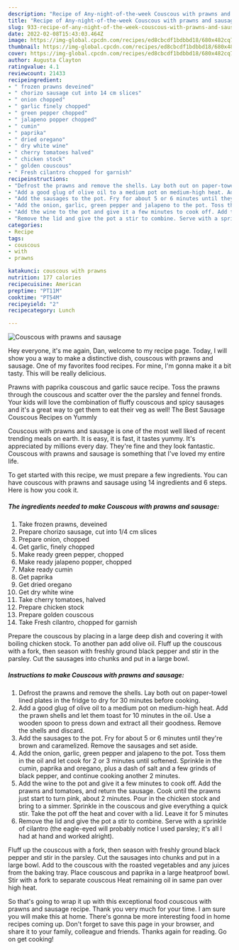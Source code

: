 ```yaml
---
description: "Recipe of Any-night-of-the-week Couscous with prawns and sausage"
title: "Recipe of Any-night-of-the-week Couscous with prawns and sausage"
slug: 933-recipe-of-any-night-of-the-week-couscous-with-prawns-and-sausage
date: 2022-02-08T15:43:03.464Z
image: https://img-global.cpcdn.com/recipes/ed8cbcdf1bdbbd18/680x482cq70/couscous-with-prawns-and-sausage-recipe-main-photo.jpg
thumbnail: https://img-global.cpcdn.com/recipes/ed8cbcdf1bdbbd18/680x482cq70/couscous-with-prawns-and-sausage-recipe-main-photo.jpg
cover: https://img-global.cpcdn.com/recipes/ed8cbcdf1bdbbd18/680x482cq70/couscous-with-prawns-and-sausage-recipe-main-photo.jpg
author: Augusta Clayton
ratingvalue: 4.1
reviewcount: 21433
recipeingredient:
- " frozen prawns deveined"
- " chorizo sausage cut into 14 cm slices"
- " onion chopped"
- " garlic finely chopped"
- " green pepper chopped"
- " jalapeno popper chopped"
- " cumin"
- " paprika"
- " dried oregano"
- " dry white wine"
- " cherry tomatoes halved"
- " chicken stock"
- " golden couscous"
- " Fresh cilantro chopped for garnish"
recipeinstructions:
- "Defrost the prawns and remove the shells. Lay both out on paper-towel lined plates in the fridge to dry for 30 minutes before cooking."
- "Add a good glug of olive oil to a medium pot on medium-high heat. Add the prawn shells and let them toast for 10 minutes in the oil. Use a wooden spoon to press down and extract all their goodness. Remove the shells and discard."
- "Add the sausages to the pot. Fry for about 5 or 6 minutes until they&#39;re brown and caramelized. Remove the sausages and set aside."
- "Add the onion, garlic, green pepper and jalapeno to the pot. Toss them in the oil and let cook for 2 or 3 minutes until softened. Sprinkle in the cumin, paprika and oregano, plus a dash of salt and a few grinds of black pepper, and continue cooking another 2 minutes."
- "Add the wine to the pot and give it a few minutes to cook off. Add the prawns and tomatoes, and return the sausage. Cook until the prawns just start to turn pink, about 2 minutes. Pour in the chicken stock and bring to a simmer. Sprinkle in the couscous and give everything a quick stir. Take the pot off the heat and cover with a lid. Leave it for 5 minutes"
- "Remove the lid and give the pot a stir to combine. Serve with a sprinkle of cilantro (the eagle-eyed will probably notice I used parsley; it&#39;s all I had at hand and worked alright)."
categories:
- Recipe
tags:
- couscous
- with
- prawns

katakunci: couscous with prawns 
nutrition: 177 calories
recipecuisine: American
preptime: "PT11M"
cooktime: "PT54M"
recipeyield: "2"
recipecategory: Lunch

---
```



![Couscous with prawns and sausage](https://img-global.cpcdn.com/recipes/ed8cbcdf1bdbbd18/680x482cq70/couscous-with-prawns-and-sausage-recipe-main-photo.jpg)

Hey everyone, it's me again, Dan, welcome to my recipe page. Today, I will show you a way to make a distinctive dish, couscous with prawns and sausage. One of my favorites food recipes. For mine, I'm gonna make it a bit tasty. This will be really delicious.

Prawns with paprika couscous and garlic sauce recipe. Toss the prawns through the couscous and scatter over the the parsley and fennel fronds. Your kids will love the combination of fluffy couscous and spicy sausages and it&#39;s a great way to get them to eat their veg as well! The Best Sausage Couscous Recipes on Yummly

Couscous with prawns and sausage is one of the most well liked of recent trending meals on earth. It is easy, it is fast, it tastes yummy. It's appreciated by millions every day. They're fine and they look fantastic. Couscous with prawns and sausage is something that I've loved my entire life.


To get started with this recipe, we must prepare a few ingredients. You can have couscous with prawns and sausage using 14 ingredients and 6 steps. Here is how you cook it.

<!--inarticleads1-->

##### The ingredients needed to make Couscous with prawns and sausage:

1. Take  frozen prawns, deveined
1. Prepare  chorizo sausage, cut into 1/4 cm slices
1. Prepare  onion, chopped
1. Get  garlic, finely chopped
1. Make ready  green pepper, chopped
1. Make ready  jalapeno popper, chopped
1. Make ready  cumin
1. Get  paprika
1. Get  dried oregano
1. Get  dry white wine
1. Take  cherry tomatoes, halved
1. Prepare  chicken stock
1. Prepare  golden couscous
1. Take  Fresh cilantro, chopped for garnish


Prepare the couscous by placing in a large deep dish and covering it with boiling chicken stock. To another pan add olive oil. Fluff up the couscous with a fork, then season with freshly ground black pepper and stir in the parsley. Cut the sausages into chunks and put in a large bowl. 

<!--inarticleads2-->

##### Instructions to make Couscous with prawns and sausage:

1. Defrost the prawns and remove the shells. Lay both out on paper-towel lined plates in the fridge to dry for 30 minutes before cooking.
1. Add a good glug of olive oil to a medium pot on medium-high heat. Add the prawn shells and let them toast for 10 minutes in the oil. Use a wooden spoon to press down and extract all their goodness. Remove the shells and discard.
1. Add the sausages to the pot. Fry for about 5 or 6 minutes until they&#39;re brown and caramelized. Remove the sausages and set aside.
1. Add the onion, garlic, green pepper and jalapeno to the pot. Toss them in the oil and let cook for 2 or 3 minutes until softened. Sprinkle in the cumin, paprika and oregano, plus a dash of salt and a few grinds of black pepper, and continue cooking another 2 minutes.
1. Add the wine to the pot and give it a few minutes to cook off. Add the prawns and tomatoes, and return the sausage. Cook until the prawns just start to turn pink, about 2 minutes. Pour in the chicken stock and bring to a simmer. Sprinkle in the couscous and give everything a quick stir. Take the pot off the heat and cover with a lid. Leave it for 5 minutes
1. Remove the lid and give the pot a stir to combine. Serve with a sprinkle of cilantro (the eagle-eyed will probably notice I used parsley; it&#39;s all I had at hand and worked alright).


Fluff up the couscous with a fork, then season with freshly ground black pepper and stir in the parsley. Cut the sausages into chunks and put in a large bowl. Add to the couscous with the roasted vegetables and any juices from the baking tray. Place couscous and paprika in a large heatproof bowl. Stir with a fork to separate couscous Heat remaining oil in same pan over high heat. 

So that's going to wrap it up with this exceptional food couscous with prawns and sausage recipe. Thank you very much for your time. I am sure you will make this at home. There's gonna be more interesting food in home recipes coming up. Don't forget to save this page in your browser, and share it to your family, colleague and friends. Thanks again for reading. Go on get cooking!

